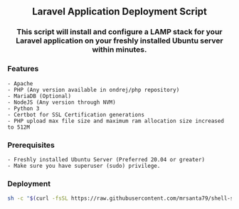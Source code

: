 <h2 align='center'>Laravel Application Deployment Script</h2>

<h3 align='center'> This script will install and configure a LAMP stack for your Laravel application on your freshly installed Ubuntu server within minutes.</h3>

### Features

```text
- Apache
- PHP (Any version available in ondrej/php repository)
- MariaDB (Optional)
- NodeJS (Any version through NVM)
- Python 3
- Certbot for SSL Certification generations
- PHP upload max file size and maximum ram allocation size increased to 512M
```

### Prerequisites

```text
- Freshly installed Ubuntu Server (Preferred 20.04 or greater)
- Make sure you have superuser (sudo) privilege.
```

### Deployment

```sh
sh -c "$(curl -fsSL https://raw.githubusercontent.com/mrsanta79/shell-scripts/main/laravel-deploy/deploy.sh)"
```
